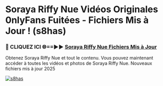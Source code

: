 # Soraya Riffy Nue Vidéos Originales 0nlyFans Fuitées - Fichiers Mis à Jour ! (s8has)

<h3>🔴 CLIQUEZ ICI 🌐==►► <a href="https://tinyurl.com/2pmr4ezf" rel="nofollow">Soraya Riffy Nue Fichiers Mis à Jour</a></h3>

Obtenez Soraya Riffy Nue et tout le contenu. Vous pouvez maintenant accéder à toutes les vidéos et photos de Soraya Riffy Nue. Nouveaux fichiers mis à jour 2025

[![s8has](https://i.imgur.com/6SNvagu.gif)](https://tinyurl.com/2pmr4ezf)
